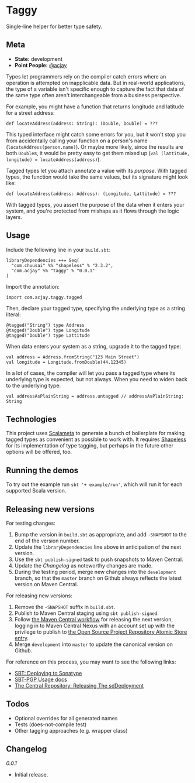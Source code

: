 # Taggy

Single-line helper for better type safety.

## Meta

* __State:__ development
* __Point People:__ [@acjay](https://github.com/acjay)

Types let programmers rely on the compiler catch errors where an operation is attempted on inapplicable data. But in real-world applications, the type of a variable isn't specific enough to capture the fact that data of the same type often aren't interchangeable from a business perspective.

For example, you might have a function that returns longitude and latitude for a street address:

```
def locateAddress(address: String): (Double, Double) = ???
```

This typed interface might catch some errors for you, but it won't stop you from accidentally calling your function on a person's name (`locateAddress(person.name)`). Or maybe more likely, since the results are both `Double`s, it would be pretty easy to get them mixed up (`val (lattitude, longitude) = locateAddress(address)`).

Tagged types let you attach annotate a value with its _purpose_. With tagged types, the function would take the same values, but its signature might look like:

```
def locateAddress(address: Address): (Longitude, Lattitude) = ???
```

With tagged types, you assert the purpose of the data when it enters your system, and you're protected from mishaps as it flows through the logic layers.

## Usage

Include the following line in your `build.sbt`:

```
libraryDependencies ++= Seq(
  "com.chuusai" %% "shapeless" % "2.3.2",
  "com.acjay" %% "taggy" % "0.0.1"
)
```

Import the annotation:

```
import com.acjay.taggy.tagged
```

Then, declare your tagged type, specifying the underlying type as a string literal:

```
@tagged("String") type Address
@tagged("Double") type Longitude
@tagged("Double") type Lattitude
```

When data enters your system as a string, upgrade it to the tagged type:

```
val address = Address.fromString("123 Main Street")
val longitude = Longitude.fromDouble(44.12345)
``` 

In a lot of cases, the compiler will let you pass a tagged type where its underlying type is expected, but not always. When you need to widen back to the underlying type:

```
val addressAsPlainString = address.untagged // addressAsPlainString: String
```

## Technologies

This project uses [Scalameta](http://scalameta.org/) to generate a bunch of boilerplate for making tagged types as convenient as possible to work with. It requires [Shapeless](https://github.com/milessabin/shapeless/) for its implementation of type tagging, but perhaps in the future other options will be offered, too.

## Running the demos

To try out the example run `sbt '+ example/run'`, which will run it for each supported Scala version.

## Releasing new versions
   
For testing changes:

1. Bump the version in `build.sbt` as appropriate, and add `-SNAPSHOT` to the end of the version number.
2. Update the `libraryDependencies` line above in anticipation of the next version.
3. Use the `sbt publish-signed` task to push snapshots to Maven Central.
4. Update the *Changelog* as noteworthy changes are made.
5. During the testing period, merge new changes into the `development` branch, so that the `master` branch on Github always reflects the latest version on Maven Central. 

For releasing new versions:
 
1. Remove the `-SNAPSHOT` suffix in `build.sbt`.
2. Publish to Maven Central staging using `sbt publish-signed`.
3. Follow [the Maven Central workflow](http://central.sonatype.org/pages/releasing-the-deployment.html) for releasing the next version, logging in to Maven Central Nexus with an account set up with the privilege to publish to [the Open Source Project Repository Atomic Store entry](https://issues.sonatype.org/browse/OSSRH-20964). 
4. Merge `development` into `master` to update the canonical version on Github.
  
For reference on this process, you may want to see the following links:
 
- [SBT: Deploying to Sonatype](http://www.scala-sbt.org/0.13/docs/Using-Sonatype.html)
- [SBT-PGP Usage docs](http://www.scala-sbt.org/sbt-pgp/usage.html)
- [The Central Repository: Releasing The sdDeployment](http://central.sonatype.org/pages/releasing-the-deployment.html)
  
## Todos

- Optional overrides for all generated names
- Tests (does-not-compile test)
- Other tagging approaches (e.g. wrapper class)
  
## Changelog

*0.0.1*
- Initial release.
